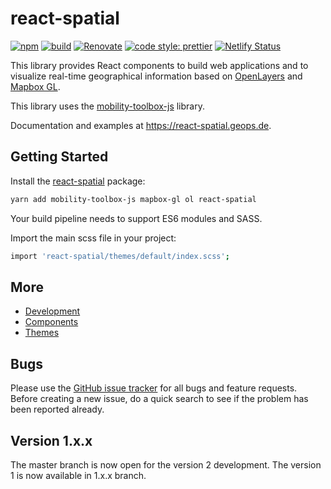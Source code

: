 # react-spatial

[![npm](https://img.shields.io/npm/v/react-spatial.svg?style=flat-square)](https://www.npmjs.com/package/react-spatial)
[![build](https://github.com/geops/react-spatial/workflows/main/badge.svg)](https://github.com/geops/react-spatial/actions?query=workflow%3Amain)
[![Renovate](https://img.shields.io/badge/renovate-enabled-brightgreen.svg)](https://renovatebot.com)
[![code style: prettier](https://img.shields.io/badge/code_style-prettier-ff69b4.svg?style=flat-square)](https://github.com/prettier/prettier)
[![Netlify Status](https://api.netlify.com/api/v1/badges/8f7b7082-8998-4e1f-9a34-4d8cd18e6003/deploy-status)](https://app.netlify.com/sites/react-spatial/deploys)

This library provides React components to build web applications and to visualize real-time geographical information based on [OpenLayers](https://openlayers.org/) and [Mapbox GL](https://docs.mapbox.com/mapbox-gl-js/api/).

This library uses the [mobility-toolbox-js](https://mobility-toolbox-js.geops.io/) library.

Documentation and examples at https://react-spatial.geops.de.

## Getting Started

Install the [react-spatial](https://www.npmjs.com/package/react-spatial) package:

```bash
yarn add mobility-toolbox-js mapbox-gl ol react-spatial
```

Your build pipeline needs to support ES6 modules and SASS.

Import the main scss file in your project:

```bash
import 'react-spatial/themes/default/index.scss';
```

## More

- [Development](https://github.com/geops/react-spatial/tree/master/DEVELOP.md)
- [Components](https://github.com/geops/react-spatial/tree/master/src/components)
- [Themes](https://github.com/geops/react-spatial/tree/master/src/themes)

## Bugs

Please use the [GitHub issue tracker](https://github.com/geops/react-spatial/issues) for all bugs and feature requests. Before creating a new issue, do a quick search to see if the problem has been reported already.

## Version 1.x.x

The master branch is now open for the version 2 development. The version 1 is now available in 1.x.x branch.

